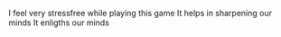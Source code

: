 I feel very stressfree while playing this game
It helps in sharpening our minds
It enligths our minds 
